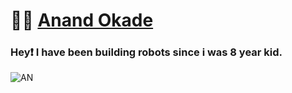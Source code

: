 # 🧑‍💻 [Anand Okade](https://developers.google.com/)
  
### Hey❗ I have been building robots since i was 8 year kid. 

![AN](https://user-images.githubusercontent.com/90754521/180632494-284c0505-0da5-48f3-963a-e6fcf410f572.png)


